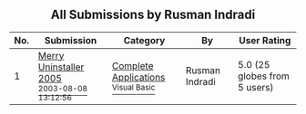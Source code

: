 ﻿<div align="center">

## All Submissions by Rusman Indradi

</div>

No.  | Submission | Category | By   | User Rating
---- | ---------- | -------- | ---- | -----------
1 | [Merry Uninstaller 2005<br /><sup>2003-08-08 13:12:56</sup>](https://github.com/Planet-Source-Code/rusman-indradi-merry-uninstaller-2005__1-62378) | [Complete Applications<br /><sup>Visual Basic</sup>](../ByCategory/complete-applications__1-27.md) | Rusman Indradi | 5.0 (25 globes from 5 users)
